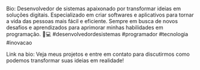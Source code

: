 Bio: Desenvolvedor de sistemas apaixonado por transformar ideias em soluções digitais. Especializado em criar softwares e aplicativos para tornar a vida das pessoas mais fácil e eficiente. Sempre em busca de novos desafios e aprendizados para aprimorar minhas habilidades em programação. 🚀💻 #desenvolvedordesistemas #programador #tecnologia #inovacao

Link na bio: Veja meus projetos e entre em contato para discutirmos como podemos transformar suas ideias em realidade!

